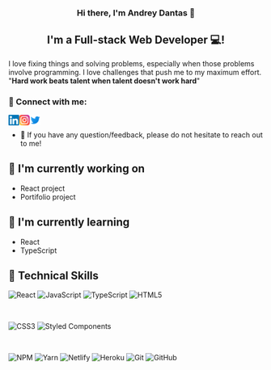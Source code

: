<h3 align="center">
Hi there, I'm Andrey Dantas 👋
</h3>

<h2 align="center">
I'm a Full-stack Web Developer 💻!
</h2> 

I love fixing things and solving problems, especially when those problems involve programming. I love challenges that push me to my maximum effort. "**Hard work beats talent when talent doesn't work hard**"

### 🤝 Connect with me:

<a href="https://www.linkedin.com/in/andreydantasvf/"><img align="left" src="https://raw.githubusercontent.com/andreydantasvf/andreydantasvf/8d134c7522f978af6cd97c89fbcc43225ad7f44a/images/linkedin.svg" alt="Andrey Dantas | LinkedIn" width="21px"/></a>
<a href="https://instagram.com/andreydantasvf"><img align="left" src="https://raw.githubusercontent.com/andreydantasvf/andreydantasvf/8d134c7522f978af6cd97c89fbcc43225ad7f44a/images/instagram.svg" alt="Andrey Dantas | Instagram" width="21px"/></a>
<a href="https://twitter.com/andreydantasvf"><img align="left" src="https://raw.githubusercontent.com/andreydantasvf/andreydantasvf/add096bffe2e648d3ad7fc1076d412cb7d366f62/images/twitter.svg" alt="Andrey Dantas | Twitter" width="21px"/></a>
</br>
- 💬 If you have any question/feedback, please do not hesitate to reach out to me!

## 🔭 I'm currently working on

- React project
- Portifolio project

## 🌱 I'm currently learning

- React
- TypeScript

## 💼 Technical Skills

![React](https://img.shields.io/badge/react-%2320232a.svg?style=for-the-badge&logo=react&logoColor=%2361DAFB)
![JavaScript](https://img.shields.io/badge/javascript-%23323330.svg?style=for-the-badge&logo=javascript&logoColor=%23F7DF1E)
![TypeScript](https://img.shields.io/badge/typescript-%23007ACC.svg?style=for-the-badge&logo=typescript&logoColor=white)
![HTML5](https://img.shields.io/badge/html5-%23E34F26.svg?style=for-the-badge&logo=html5&logoColor=white)

</br>

![CSS3](https://img.shields.io/badge/css3-%231572B6.svg?style=for-the-badge&logo=css3&logoColor=white)
![Styled Components](https://img.shields.io/badge/styled--components-DB7093?style=for-the-badge&logo=styled-components&logoColor=white)

</br>

![NPM](https://img.shields.io/badge/NPM-%23000000.svg?style=for-the-badge&logo=npm&logoColor=white)
![Yarn](https://img.shields.io/badge/yarn-%232C8EBB.svg?style=for-the-badge&logo=yarn&logoColor=white)
![Netlify](https://img.shields.io/badge/netlify-%23000000.svg?style=for-the-badge&logo=netlify&logoColor=#00C7B7)
![Heroku](https://img.shields.io/badge/heroku-%23430098.svg?style=for-the-badge&logo=heroku&logoColor=white)
![Git](https://img.shields.io/badge/git-%23F05033.svg?style=for-the-badge&logo=git&logoColor=white)
![GitHub](https://img.shields.io/badge/github-%23121011.svg?style=for-the-badge&logo=github&logoColor=white)

